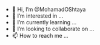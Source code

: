 - 👋 Hi, I’m @MohamadOShtaya
- 👀 I’m interested in ...
- 🌱 I’m currently learning ...
- 💞️ I’m looking to collaborate on ...
- 📫 How to reach me ...

<!---
MohamadOShtaya/MohamadOShtaya is a ✨ special ✨ repository because its `README.md` (this file) appears on your GitHub profile.
You can click the Preview link to take a look at your changes.
--->
